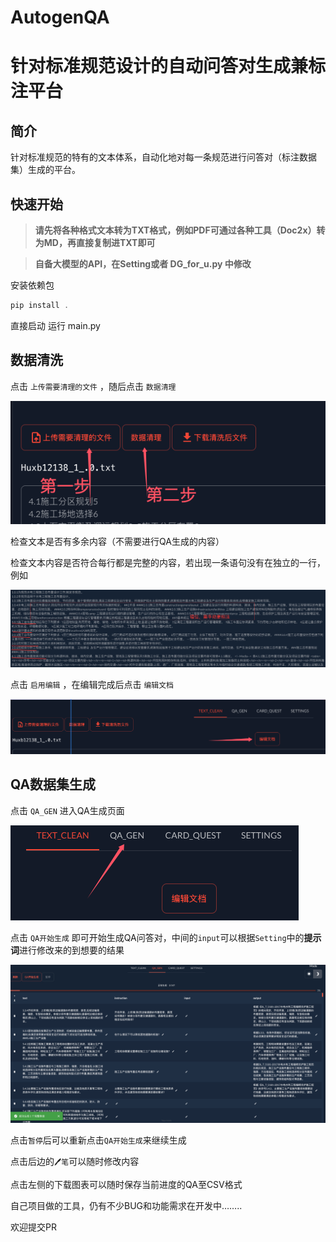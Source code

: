 # AutogenQA

# 针对标准规范设计的自动问答对生成兼标注平台

## 简介


针对标准规范的特有的文本体系，自动化地对每一条规范进行问答对（标注数据集）生成的平台。

## 快速开始


> **请先将各种格式文本转为TXT格式，例如PDF可通过各种工具（Doc2x）转为MD，再直接复制进TXT即可**
> 

> **自备大模型的API，在Setting或者 DG_for_u.py 中修改**
> 

安装依赖包

```jsx
pip install .
```

直接启动 运行 main.py

## 数据清洗


点击 `上传需要清理的文件` ，随后点击 `数据清理` 

![QQ_1731571409141.png](image/QQ_1731571409141.png)

检查文本是否有多余内容（不需要进行QA生成的内容）

检查文本内容是否符合每行都是完整的内容，若出现一条语句没有在独立的一行，例如

![image.png](image/image.png)

点击 `启用编辑`  ，在编辑完成后点击 `编辑文档`

![QQ_1731572531167.png](image/QQ_1731572531167.png)

## QA数据集生成


点击 `QA_GEN` 进入QA生成页面

![QQ_1731572619131.png](image/QQ_1731572619131.png)

点击 `QA开始生成` 即可开始生成QA问答对，中间的`input`可以根据`Setting`中的**提示词**进行修改来的到想要的结果

![image.png](image/image1.png)

点击`暂停`后可以重新点击`QA开始生成`来继续生成

点击后边的`🖊️笔`可以随时修改内容

点击左侧的下载图表可以随时保存当前进度的QA至CSV格式

自己项目做的工具，仍有不少BUG和功能需求在开发中……..

欢迎提交PR
